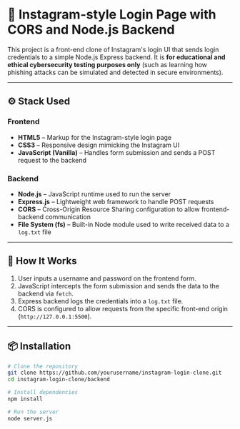 # 📸 Instagram-style Login Page with CORS and Node.js Backend

This project is a front-end clone of Instagram's login UI that sends login credentials to a simple Node.js Express backend. It is **for educational and ethical cybersecurity testing purposes only** (such as learning how phishing attacks can be simulated and detected in secure environments).

---

## ⚙️ Stack Used

### Frontend
- **HTML5** – Markup for the Instagram-style login page
- **CSS3** – Responsive design mimicking the Instagram UI
- **JavaScript (Vanilla)** – Handles form submission and sends a POST request to the backend

### Backend
- **Node.js** – JavaScript runtime used to run the server
- **Express.js** – Lightweight web framework to handle POST requests
- **CORS** – Cross-Origin Resource Sharing configuration to allow frontend-backend communication
- **File System (fs)** – Built-in Node module used to write received data to a `log.txt` file

---

## 🚀 How It Works

1. User inputs a username and password on the frontend form.
2. JavaScript intercepts the form submission and sends the data to the backend via `fetch`.
3. Express backend logs the credentials into a `log.txt` file.
4. CORS is configured to allow requests from the specific front-end origin (`http://127.0.0.1:5500`).

---

## 📦 Installation

```bash
# Clone the repository
git clone https://github.com/yourusername/instagram-login-clone.git
cd instagram-login-clone/backend

# Install dependencies
npm install

# Run the server
node server.js
